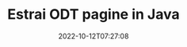---
############################# Static ############################
layout: "auto-gen-merger"
date: 2022-10-12T07:27:08
draft: false
otherformats: otp ott pdf pps ppsx ppt pptx rtf tex vdx vsdm vsdx vssm vssx vstm vstx

############################# Head ############################
head_title: "Estrai ODT pagine in Java"
head_description: "Estrai rapidamente le pagine da un file ODT in Java. Salva il nuovo documento contenente le pagine selezionate utilizzando l'API di fusione documenti."

############################# Header ############################
title: "Estrai ODT pagine in Java"
description: "Estrai ODT pagine con poche righe di codice Java."
bg_image: "https://cms.admin.containerize.com/templates/aspose/App_Themes/V3/images/bg/header1.png"
bg_overlay: false
button:
    enable: true
    icon: "fas fa-arrow-down"
    label: "Scarica la prova gratuita"
    link: "https://downloads.groupdocs.com/merger/java"

############################# SubMenu ############################
submenu:
    enable: true

    left:
        img_alt: "GroupDocs.Merger for Java"
        image: "https://cms.admin.containerize.com/templates/groupdocs/images/product-logos/90x90-noborder/groupdocs-merger-java.png"
        product: "GroupDocs.Merger"
        platform: "Java"

    middle:
        button:

            # button loop
            - link: "https://apireference.groupdocs.com/merger/java"
              text: "Riferimento API"

            # button loop
            - link: "https://github.com/groupdocs-merger"
              text: "Esempi di codice"

            # button loop
            - link: "https://products.groupdocs.app/merger/family"
              text: "Dimostrazioni dal vivo"

            # button loop
            - link: "https://purchase.groupdocs.com/pricing/merger/java"
              text: "Prezzo"

    right:
        link_download: "https://downloads.groupdocs.com/merger"
        link_learn: "https://docs.groupdocs.com/merger/java"
        link_buy: "https://purchase.groupdocs.com"

############################# About ############################
about:
    enable: true
    title: "Informazioni sull'API GroupDocs.Merger for Java"
    content: |
        [GroupDocs.Merger for Java](/it/merger/java/) offre una soluzione semplice per unire e dividere in modo sicuro tra un'ampia gamma di formati di documenti tra cui PDF, Microsoft Office (Word, Excel, PowerPoint , OneNote), OpenDocument, HTML, immagini e molti altri all'interno delle applicazioni Java. Aggiungendo solo poche righe di codice, esegui diverse operazioni sui documenti come spostare, rimuovere, ruotare, scambiare, estrarre o modificare l'orientamento delle pagine all'interno dei documenti. L'API per la fusione dei documenti supporta anche l'anteprima delle pagine del documento come immagine per analizzare la struttura del documento, la formattazione e il contenuto della pagina.
        
        L'API GroupDocs.Merger è la scelta giusta per le soluzioni aziendali che richiedono funzionalità di estrazione di pagine di file. Queste API sono ben supportate su tutti i principali sistemi operativi e piattaforme, incluso J2SE 7.0 (1.7), J2SE 8.0 (1.8), Java 10.

############################# Steps ############################
steps:
    enable: true
    title_left: "Estrai ODT pagine di file in Java"
    content_left: |
        [GroupDocs.Merger for Java](/it/merger/java/) consente agli sviluppatori di Java di estrarre facilmente le pagine desiderate da un file ODT e salvarlo come un nuovo file contenente le pagine selezionate implementando alcuni semplici passaggi.
        
        * Inizializza **ExtractOptions** con i numeri di pagina che dovrebbero apparire nel documento risultante.
        * Crea una nuova istanza di **Merger** e passa il percorso del documento di origine come parametro del costruttore.
        * Chiama **extractPages** e passa l'oggetto **ExtractOptions**.
        * Chiama **save** e specifica il percorso del file per salvare il documento risultante.

    title_right: "Requisiti di sistema"
    content_right: |
        Le API GroupDocs.Merger for Java sono supportate su tutte le principali piattaforme e sistemi operativi. Prima di eseguire il codice seguente, assicurati di avere i seguenti prerequisiti installati sul tuo sistema.

        * Sistemi operativi: Microsoft Windows, Linux, MacOS
        * Ambienti di sviluppo: NetBeans, IntelliJ IDEA, Eclipse
        * Quadri: J2SE 7.0 (1.7), J2SE 8.0 (1.8), Java 10
        * Scarica l'ultima versione di GroupDocs.Merger for Java da [Maven](https://repository.groupdocs.com/webapp/#/artifacts/browse/tree/General/repo/com/groupdocs/groupdocs-merger)
         
    code: |
     {{% merger/additional-styles %}}
     {{< merger/code-merger title="Come estrarre le pagine di file ODT utilizzando il codice di esempio Java">}}

        ```java    
        // Estrai ODT pagine di file utilizzando l'API GroupDocs.Merger
        // Inizializza la classe ExtractOptions con i numeri di pagina selezionati
        ExtractOptions extractOptions = new ExtractOptions(new int[] { 2, 5 });

        // Istanzia la fusione con il documento di input ODT
        Merger merger = new Merger("input.odt");

        // Chiama il metodo extractPages e passagli l'oggetto ExtractOptions
        merger.extractPages(extractOptions);
    
        // Chiama il metodo di salvataggio per salvare il documento di output con le pagine estratte
        merger.save("output.odt");
        ```
     {{< /merger/code-merger >}}

############################# Demos ############################
demos:
    enable: true
    title: "Demo dal vivo - Estrai ODT pagine online"
    content: |
       Estrai subito ODT pagine di file visitando il sito Web [GroupDocs.Merger Live Demos](https://products.groupdocs.app/splitter/extract-pages/odt).
       La demo dal vivo ha i seguenti vantaggi.
        
############################# About Formats ############################
about_formats:
    enable: true

############################# More Formats ############################
more_formats:
    enable: true
    title: "Estrai pagine da altri formati di documenti"
    content: |
        Java documenta l'API di fusione e divisione per formati di file e immagini. Estrai alcuni dei formati di file più diffusi come indicato di seguito.

############################# Back to top ###############################
back_to_top:
    enable: true
---